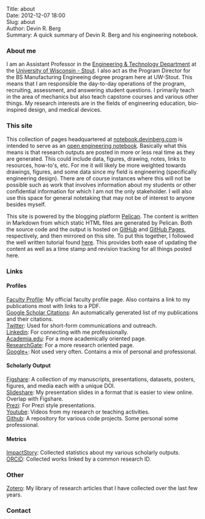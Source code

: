 Title: about  
Date: 2012-12-07 18:00  
Slug: about  
Author: Devin R. Berg  
Summary:  A quick summary of Devin R. Berg and his engineering notebook.  

### About me

I am an Assistant Professor in the [Engineering & Technology Department](http://www.uwstout.edu/et) at the [University of Wisconsin - Stout](http://www.uwstout.edu). I also act as the Program Director for the BS Manufacturing Engineeing degree program here at UW-Stout. This means that I am responsible the day-to-day operations of the program, recruiting, assessment, and answering student questions. I primarily teach in the area of mechanics but also teach capstone courses and various other things. My research interests are in the fields of engineering education, bio-inspired design, and medical devices.

### This site

This collection of pages headquartered at [notebook.devinberg.com](http://notebook.devinberg.com) is intended to serve as an [open engineering notebook](http://en.wikipedia.org/wiki/Open_notebook_science). Basically what this means is that research outputs are posted in more or less real time as they are generated. This could include data, figures, drawing, notes, links to resources, how-to's, etc. For me it will likely be more weighted towards drawings, figures, and some data since my field is engineering (specifically engineering design). There are of course instances where this will not be possible such as work that involves information about my students or other confidential information for which I am not the only stakeholder. I will also use this space for general notetaking that may not be of interest to anyone besides myself.

This site is powered by the blogging platform [Pelican](http://getpelican.com). The content is written in Markdown from which static HTML files are generated by Pelican. Both the source code and the output is hosted on [GitHub](https://github.com/devinberg/devinberg.github.com) and [GitHub Pages](http://pages.github.com/), respectively, and then mirrored on this site. To put this together, I followed the well written tutorial found [here](http://magically.us/2013-02-03/creating-a-pelican-powered-site-on-github-pages.html). This provides both ease of updating the content as well as a time stamp and revision tracking for all things posted here.

### Links

#### Profiles
[Faculty Profile](http://www.uwstout.edu/faculty/bergdev): My official faculty profile page. Also contains a link to my publications most with links to a PDF.   
[Google Scholar Citations](http://scholar.google.com/citations?user=coPlcTkAAAAJ&hl=en): An automatically generated list of my publications and their citations.   
[Twitter](http://www.twitter.com/devinberg): Used for short-form communications and outreach.   
[Linkedin](http://www.linkedin.com/in/devinberg): For connecting with me professionally.   
[Academia.edu](https://uwstout.academia.edu/DevinBerg): For a more academically oriented page.   
[ResearchGate](https://www.researchgate.net/profile/Devin_Berg/): For a more research oriented page.   
[Google+](http://plus.google.com/+DevinBergPhD): Not used very often. Contains a mix of personal and professional.   

#### Scholarly Output
[Figshare](http://figshare.com/authors/Devin%20Berg/412062): A collection of my manuscripts, presentations, datasets, posters, figures, and media each with a unique DOI.   
[Slideshare](http://www.slideshare.net/devinberg): My presentation slides in a format that is easier to view online. Overlap with Figshare.   
[Prezi](http://prezi.com/user/ybrk9aevwm27/): For Prezi style presentations.   
[Youtube](http://www.youtube.com/playlist?list=PLxXTFCvC6VNdWRZtOUFjw3xcPd1QtzazT): Videos from my research or teaching activities.   
[Github](https://github.com/devinberg): A repository for various code projects. Some personal some professional.   

#### Metrics
[ImpactStory](http://impactstory.org/DevinBerg): Collected statistics about my various scholarly outputs.   
[ORCiD](http://orcid.org/0000-0002-1193-3848): Collected works linked by a common research ID.   

### Other
[Zotero](https://www.zotero.org/devinberg/items): My library of research articles that I have collected over the last few years.   

### Contact


